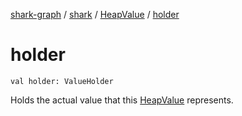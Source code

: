 [shark-graph](../../index.md) / [shark](../index.md) / [HeapValue](index.md) / [holder](./holder.md)

# holder

`val holder: ValueHolder`

Holds the actual value that this [HeapValue](index.md) represents.

